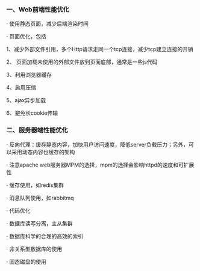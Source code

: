 ### **一、Web前端性能优化**

· 使用静态页面，减少后端渲染时间

· 页面优化，包括

1、减少外部文件引用，多个Http请求走同一个tcp连接，减少tcp建立连接的开销

2、 页面加载未使用的外部文件放到页面底部，通常是一些js代码

3、利用浏览器缓存

4、启用压缩

5、ajax异步加载

6、避免长cookie传输

### 二、服务器端性能优化

· 反向代理：缓存静态内容，加快用户访问速度，降低server负载压力；另外，可以采用动态内容也缓存的架构

· 注意apache web服务器MPM的选择，mpm的选择会影响httpd的速度和可扩展性

· 缓存使用，如redis集群

· 消息队列使用，如rabbitmq

· 代码优化

· 数据库读写分离，主从集群

· 数据库科学的合理的高效的索引

· 非关系型数据库的使用

· 固态磁盘的使用
